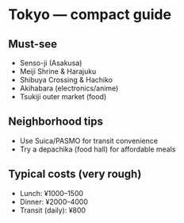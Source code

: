 # Tokyo — compact guide

## Must-see
- Senso-ji (Asakusa)
- Meiji Shrine & Harajuku
- Shibuya Crossing & Hachiko
- Akihabara (electronics/anime)
- Tsukiji outer market (food)

## Neighborhood tips
- Use Suica/PASMO for transit convenience
- Try a depachika (food hall) for affordable meals

## Typical costs (very rough)
- Lunch: ¥1000–1500
- Dinner: ¥2000–4000
- Transit (daily): ¥800
